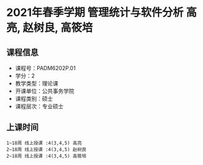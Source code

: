 # 2021年春季学期 管理统计与软件分析 高亮, 赵树良, 高筱培






## 课程信息

- 课程号：PADM6202P.01
- 学分：2
- 教学类型：理论课
- 开课单位：公共事务学院
- 课程类别：硕士
- 课程层次：专业硕士

## 上课时间

```
1~18周 线上授课 :4(3,4,5) 高亮
2~18周 线上授课 :4(3,4,5) 赵树良
2~18周 线上授课 :4(3,4,5) 高筱培
```

